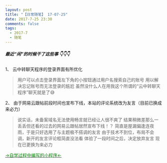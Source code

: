 ```yaml
---
layout: post
title: "【日常随笔】 17-07-25"
date: 2017-7-25 23:30
comments: false
tags:
  - 2017-7
  - 随笔
---
```


##### 最近“闲”的时候干了这些事 👇👇👇

<!--more-->

1、 云中转聊天程序的登录界面有所优化
 > 用户可以点击登录界面左下角的小按钮通过用户名搜索自己的账号
 > 用以解决忘记账号而无法登录的尴尬
 > 虽然没什么人在用我这个所谓的“云中转聊天程序”聊天就是了😅

2、 由于网易云跟帖前段时间也宣布下线，本站的评论系统改为友言（目前已换成 来必力）
 > 说实话，未备案域名无法使用畅言就已经让人很不爽了
 > 结果稍微差那么一丢丢但还看的过去的网易云跟帖居然宣布下线！？
 > 简直是屋漏偏逢连夜雨，于是只好选用了与主题极不搭调的友言
 > 由于技术不到位，布局不会调，新开的友言评论框简直没法看
 > 体验了一段时间之后，决定放弃友言
 > 现在已更换为来必力

<a href="http://software.solutionx.top"><font style="color:green;"> ->自学过程中编写的小程序<- </font></a>
